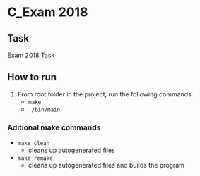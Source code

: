 # C_Exam 2018

## Task
[Exam 2018 Task](docs/Exam_task.pdf)

## How to run
1. From root folder in the project, run the following commands:
    - `make`
    - `./bin/main`

### Aditional make commands
- `make clean`
  - cleans up autogenerated files
- `make remake`
  - cleans up autogenerated files and builds the program

